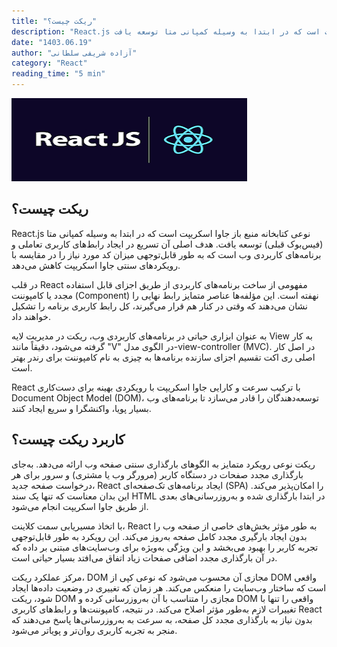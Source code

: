 ```yaml
---
title: "ریکت چیست؟"
description: "React.js نوعی کتابخانه منبع باز جاوا اسکریپت است که در ابتدا به وسیله کمپانی متا توسعه یافت."
date: "1403.06.19"
author: "آزاده شریفی سلطانی"
category: "React"
reading_time: "5 min"
---
```


![ریکت چیست](/public/images/react/what%20is%20the%20react.jpeg)

## ریکت چیست؟
React.js نوعی کتابخانه منبع باز جاوا اسکریپت است که در ابتدا به وسیله کمپانی متا (فیس‌بوک قبلی) توسعه یافت. هدف اصلی آن تسریع در ایجاد رابط‌های کاربری تعاملی و برنامه‌های کاربردی وب است که به طور قابل‌توجهی میزان کد مورد نیاز را در مقایسه با رویکردهای سنتی جاوا اسکریپت کاهش می‌دهد.

در قلب React مفهومی از ساخت برنامه‌های کاربردی از طریق اجزای قابل استفاده مجدد یا کامپوننت (Component) نهفته است. این مؤلفه‌ها عناصر متمایز رابط نهایی را نشان می‌دهند که وقتی در کنار هم قرار می‌گیرند، کل رابط کاربری برنامه را تشکیل خواهند داد.

به عنوان ابزاری حیاتی در برنامه‌های کاربردی وب، ریکت در مدیریت لایه View به کار گرفته می‌شود، دقیقاً مانند "V" در الگوی مدل-view-controller (MVC). در اصل کار اصلی ری اکت تقسیم اجزای سازنده برنامه‌ها به چیزی به نام کامپوننت برای رندر بهتر است.

React با ترکیب سرعت و کارایی جاوا اسکریپت با رویکردی بهینه برای دست‌کاری Document Object Model (DOM)، توسعه‌دهندگان را قادر می‌سازد تا برنامه‌های وب بسیار پویا، واکنشگرا و سریع ایجاد کنند.

## کاربرد ریکت چیست؟
ریکت نوعی رویکرد متمایز به الگوهای بارگذاری سنتی صفحه وب ارائه می‌دهد. به‌جای بارگذاری مجدد صفحات در دستگاه کاربر (مرورگر وب یا مشتری) و سرور برای هر درخواست صفحه جدید، React ایجاد برنامه‌های تک‌صفحه‌ای (SPA) را امکان‌پذیر می‌کند. این بدان معناست که تنها یک سند HTML در ابتدا بارگذاری شده و به‌روزرسانی‌های بعدی از طریق جاوا اسکریپت انجام می‌شود.

با اتخاذ مسیریابی سمت کلاینت، React به طور مؤثر بخش‌های خاصی از صفحه وب را بدون ایجاد بارگیری مجدد کامل صفحه به‌روز می‌کند. این رویکرد به طور قابل‌توجهی تجربه کاربر را بهبود می‌بخشد و این ویژگی به‌ویژه برای وب‌سایت‌های مبتنی بر داده که در آن بارگذاری مجدد اضافی صفحات زیاد اتفاق می‌افتد بسیار حیاتی است.

مرکز عملکرد ریکت، DOM مجازی آن محسوب می‌شود که نوعی کپی از DOM واقعی است که ساختار وب‌سایت را منعکس می‌کند. هر زمان که تغییری در وضعیت داده‌ها ایجاد شود، ریکت DOM مجازی را متناسب با آن به‌روزرسانی کرده و DOM واقعی را تنها با تغییرات لازم به‌طور مؤثر اصلاح می‌کند. در نتیجه، کامپوننت‌ها و رابط‌های کاربری React بدون نیاز به بارگذاری مجدد کل صفحه، به سرعت به به‌روزرسانی‌ها پاسخ می‌دهند که منجر به تجربه کاربری روان‌تر و پویاتر می‌شود.
